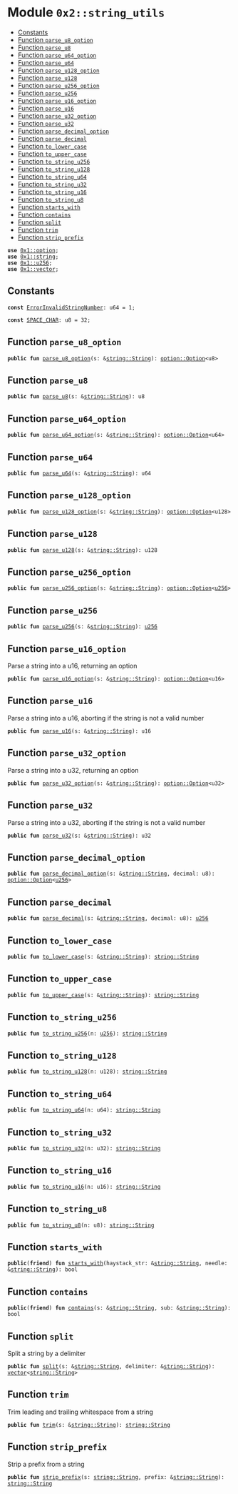 
<a id="0x2_string_utils"></a>

# Module `0x2::string_utils`



-  [Constants](#@Constants_0)
-  [Function `parse_u8_option`](#0x2_string_utils_parse_u8_option)
-  [Function `parse_u8`](#0x2_string_utils_parse_u8)
-  [Function `parse_u64_option`](#0x2_string_utils_parse_u64_option)
-  [Function `parse_u64`](#0x2_string_utils_parse_u64)
-  [Function `parse_u128_option`](#0x2_string_utils_parse_u128_option)
-  [Function `parse_u128`](#0x2_string_utils_parse_u128)
-  [Function `parse_u256_option`](#0x2_string_utils_parse_u256_option)
-  [Function `parse_u256`](#0x2_string_utils_parse_u256)
-  [Function `parse_u16_option`](#0x2_string_utils_parse_u16_option)
-  [Function `parse_u16`](#0x2_string_utils_parse_u16)
-  [Function `parse_u32_option`](#0x2_string_utils_parse_u32_option)
-  [Function `parse_u32`](#0x2_string_utils_parse_u32)
-  [Function `parse_decimal_option`](#0x2_string_utils_parse_decimal_option)
-  [Function `parse_decimal`](#0x2_string_utils_parse_decimal)
-  [Function `to_lower_case`](#0x2_string_utils_to_lower_case)
-  [Function `to_upper_case`](#0x2_string_utils_to_upper_case)
-  [Function `to_string_u256`](#0x2_string_utils_to_string_u256)
-  [Function `to_string_u128`](#0x2_string_utils_to_string_u128)
-  [Function `to_string_u64`](#0x2_string_utils_to_string_u64)
-  [Function `to_string_u32`](#0x2_string_utils_to_string_u32)
-  [Function `to_string_u16`](#0x2_string_utils_to_string_u16)
-  [Function `to_string_u8`](#0x2_string_utils_to_string_u8)
-  [Function `starts_with`](#0x2_string_utils_starts_with)
-  [Function `contains`](#0x2_string_utils_contains)
-  [Function `split`](#0x2_string_utils_split)
-  [Function `trim`](#0x2_string_utils_trim)
-  [Function `strip_prefix`](#0x2_string_utils_strip_prefix)


<pre><code><b>use</b> <a href="">0x1::option</a>;
<b>use</b> <a href="">0x1::string</a>;
<b>use</b> <a href="">0x1::u256</a>;
<b>use</b> <a href="">0x1::vector</a>;
</code></pre>



<a id="@Constants_0"></a>

## Constants


<a id="0x2_string_utils_ErrorInvalidStringNumber"></a>



<pre><code><b>const</b> <a href="string_utils.md#0x2_string_utils_ErrorInvalidStringNumber">ErrorInvalidStringNumber</a>: u64 = 1;
</code></pre>



<a id="0x2_string_utils_SPACE_CHAR"></a>



<pre><code><b>const</b> <a href="string_utils.md#0x2_string_utils_SPACE_CHAR">SPACE_CHAR</a>: u8 = 32;
</code></pre>



<a id="0x2_string_utils_parse_u8_option"></a>

## Function `parse_u8_option`



<pre><code><b>public</b> <b>fun</b> <a href="string_utils.md#0x2_string_utils_parse_u8_option">parse_u8_option</a>(s: &<a href="_String">string::String</a>): <a href="_Option">option::Option</a>&lt;u8&gt;
</code></pre>



<a id="0x2_string_utils_parse_u8"></a>

## Function `parse_u8`



<pre><code><b>public</b> <b>fun</b> <a href="string_utils.md#0x2_string_utils_parse_u8">parse_u8</a>(s: &<a href="_String">string::String</a>): u8
</code></pre>



<a id="0x2_string_utils_parse_u64_option"></a>

## Function `parse_u64_option`



<pre><code><b>public</b> <b>fun</b> <a href="string_utils.md#0x2_string_utils_parse_u64_option">parse_u64_option</a>(s: &<a href="_String">string::String</a>): <a href="_Option">option::Option</a>&lt;u64&gt;
</code></pre>



<a id="0x2_string_utils_parse_u64"></a>

## Function `parse_u64`



<pre><code><b>public</b> <b>fun</b> <a href="string_utils.md#0x2_string_utils_parse_u64">parse_u64</a>(s: &<a href="_String">string::String</a>): u64
</code></pre>



<a id="0x2_string_utils_parse_u128_option"></a>

## Function `parse_u128_option`



<pre><code><b>public</b> <b>fun</b> <a href="string_utils.md#0x2_string_utils_parse_u128_option">parse_u128_option</a>(s: &<a href="_String">string::String</a>): <a href="_Option">option::Option</a>&lt;u128&gt;
</code></pre>



<a id="0x2_string_utils_parse_u128"></a>

## Function `parse_u128`



<pre><code><b>public</b> <b>fun</b> <a href="string_utils.md#0x2_string_utils_parse_u128">parse_u128</a>(s: &<a href="_String">string::String</a>): u128
</code></pre>



<a id="0x2_string_utils_parse_u256_option"></a>

## Function `parse_u256_option`



<pre><code><b>public</b> <b>fun</b> <a href="string_utils.md#0x2_string_utils_parse_u256_option">parse_u256_option</a>(s: &<a href="_String">string::String</a>): <a href="_Option">option::Option</a>&lt;<a href="">u256</a>&gt;
</code></pre>



<a id="0x2_string_utils_parse_u256"></a>

## Function `parse_u256`



<pre><code><b>public</b> <b>fun</b> <a href="string_utils.md#0x2_string_utils_parse_u256">parse_u256</a>(s: &<a href="_String">string::String</a>): <a href="">u256</a>
</code></pre>



<a id="0x2_string_utils_parse_u16_option"></a>

## Function `parse_u16_option`

Parse a string into a u16, returning an option


<pre><code><b>public</b> <b>fun</b> <a href="string_utils.md#0x2_string_utils_parse_u16_option">parse_u16_option</a>(s: &<a href="_String">string::String</a>): <a href="_Option">option::Option</a>&lt;u16&gt;
</code></pre>



<a id="0x2_string_utils_parse_u16"></a>

## Function `parse_u16`

Parse a string into a u16, aborting if the string is not a valid number


<pre><code><b>public</b> <b>fun</b> <a href="string_utils.md#0x2_string_utils_parse_u16">parse_u16</a>(s: &<a href="_String">string::String</a>): u16
</code></pre>



<a id="0x2_string_utils_parse_u32_option"></a>

## Function `parse_u32_option`

Parse a string into a u32, returning an option


<pre><code><b>public</b> <b>fun</b> <a href="string_utils.md#0x2_string_utils_parse_u32_option">parse_u32_option</a>(s: &<a href="_String">string::String</a>): <a href="_Option">option::Option</a>&lt;u32&gt;
</code></pre>



<a id="0x2_string_utils_parse_u32"></a>

## Function `parse_u32`

Parse a string into a u32, aborting if the string is not a valid number


<pre><code><b>public</b> <b>fun</b> <a href="string_utils.md#0x2_string_utils_parse_u32">parse_u32</a>(s: &<a href="_String">string::String</a>): u32
</code></pre>



<a id="0x2_string_utils_parse_decimal_option"></a>

## Function `parse_decimal_option`



<pre><code><b>public</b> <b>fun</b> <a href="string_utils.md#0x2_string_utils_parse_decimal_option">parse_decimal_option</a>(s: &<a href="_String">string::String</a>, decimal: u8): <a href="_Option">option::Option</a>&lt;<a href="">u256</a>&gt;
</code></pre>



<a id="0x2_string_utils_parse_decimal"></a>

## Function `parse_decimal`



<pre><code><b>public</b> <b>fun</b> <a href="string_utils.md#0x2_string_utils_parse_decimal">parse_decimal</a>(s: &<a href="_String">string::String</a>, decimal: u8): <a href="">u256</a>
</code></pre>



<a id="0x2_string_utils_to_lower_case"></a>

## Function `to_lower_case`



<pre><code><b>public</b> <b>fun</b> <a href="string_utils.md#0x2_string_utils_to_lower_case">to_lower_case</a>(s: &<a href="_String">string::String</a>): <a href="_String">string::String</a>
</code></pre>



<a id="0x2_string_utils_to_upper_case"></a>

## Function `to_upper_case`



<pre><code><b>public</b> <b>fun</b> <a href="string_utils.md#0x2_string_utils_to_upper_case">to_upper_case</a>(s: &<a href="_String">string::String</a>): <a href="_String">string::String</a>
</code></pre>



<a id="0x2_string_utils_to_string_u256"></a>

## Function `to_string_u256`



<pre><code><b>public</b> <b>fun</b> <a href="string_utils.md#0x2_string_utils_to_string_u256">to_string_u256</a>(n: <a href="">u256</a>): <a href="_String">string::String</a>
</code></pre>



<a id="0x2_string_utils_to_string_u128"></a>

## Function `to_string_u128`



<pre><code><b>public</b> <b>fun</b> <a href="string_utils.md#0x2_string_utils_to_string_u128">to_string_u128</a>(n: u128): <a href="_String">string::String</a>
</code></pre>



<a id="0x2_string_utils_to_string_u64"></a>

## Function `to_string_u64`



<pre><code><b>public</b> <b>fun</b> <a href="string_utils.md#0x2_string_utils_to_string_u64">to_string_u64</a>(n: u64): <a href="_String">string::String</a>
</code></pre>



<a id="0x2_string_utils_to_string_u32"></a>

## Function `to_string_u32`



<pre><code><b>public</b> <b>fun</b> <a href="string_utils.md#0x2_string_utils_to_string_u32">to_string_u32</a>(n: u32): <a href="_String">string::String</a>
</code></pre>



<a id="0x2_string_utils_to_string_u16"></a>

## Function `to_string_u16`



<pre><code><b>public</b> <b>fun</b> <a href="string_utils.md#0x2_string_utils_to_string_u16">to_string_u16</a>(n: u16): <a href="_String">string::String</a>
</code></pre>



<a id="0x2_string_utils_to_string_u8"></a>

## Function `to_string_u8`



<pre><code><b>public</b> <b>fun</b> <a href="string_utils.md#0x2_string_utils_to_string_u8">to_string_u8</a>(n: u8): <a href="_String">string::String</a>
</code></pre>



<a id="0x2_string_utils_starts_with"></a>

## Function `starts_with`



<pre><code><b>public</b>(<b>friend</b>) <b>fun</b> <a href="string_utils.md#0x2_string_utils_starts_with">starts_with</a>(haystack_str: &<a href="_String">string::String</a>, needle: &<a href="_String">string::String</a>): bool
</code></pre>



<a id="0x2_string_utils_contains"></a>

## Function `contains`



<pre><code><b>public</b>(<b>friend</b>) <b>fun</b> <a href="string_utils.md#0x2_string_utils_contains">contains</a>(s: &<a href="_String">string::String</a>, sub: &<a href="_String">string::String</a>): bool
</code></pre>



<a id="0x2_string_utils_split"></a>

## Function `split`

Split a string by a delimiter


<pre><code><b>public</b> <b>fun</b> <a href="string_utils.md#0x2_string_utils_split">split</a>(s: &<a href="_String">string::String</a>, delimiter: &<a href="_String">string::String</a>): <a href="">vector</a>&lt;<a href="_String">string::String</a>&gt;
</code></pre>



<a id="0x2_string_utils_trim"></a>

## Function `trim`

Trim leading and trailing whitespace from a string


<pre><code><b>public</b> <b>fun</b> <a href="string_utils.md#0x2_string_utils_trim">trim</a>(s: &<a href="_String">string::String</a>): <a href="_String">string::String</a>
</code></pre>



<a id="0x2_string_utils_strip_prefix"></a>

## Function `strip_prefix`

Strip a prefix from a string


<pre><code><b>public</b> <b>fun</b> <a href="string_utils.md#0x2_string_utils_strip_prefix">strip_prefix</a>(s: <a href="_String">string::String</a>, prefix: &<a href="_String">string::String</a>): <a href="_String">string::String</a>
</code></pre>
